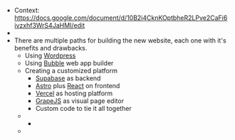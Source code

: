 - Context: https://docs.google.com/document/d/10B2i4CknKOptbheR2LPve2CaFi6ivzxhf3WrS4JaHMI/edit
-
- There are multiple paths for building the new website, each one with it's benefits and drawbacks.
	- Using [Wordpress](https://wordpress.org/)
	- Using [Bubble](https://bubble.io/) web app builder
	- Creating a customized platform
		- [Supabase](https://supabase.com/) as backend
		- [Astro](https://astro.build/) plus [React](https://reactjs.org/) on frontend
		- [Vercel](https://vercel.com/) as hosting platform
		- [GrapeJS](https://grapesjs.com) as visual page editor
		- Custom code to tie it all together
	-
		-
	-